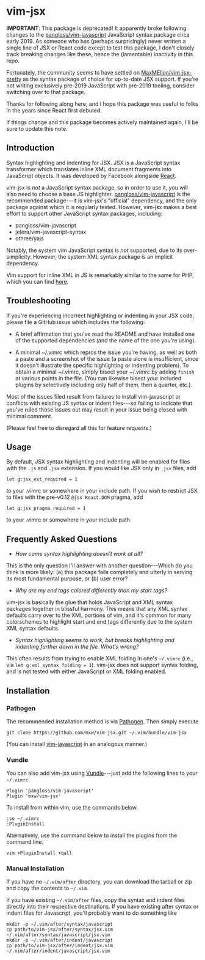 vim-jsx
=======

**IMPORTANT**: This package is deprecated!  It apparently broke following
changes to the [pangloss/vim-javascript][2] JavaScript syntax package circa
early 2019.  As someone who has (perhaps surprisingly) never written a single
line of JSX or React code except to test this package, I don't closely track
breaking changes like these, hence the (lamentable) inactivity in this repo.

Fortunately, the community seems to have settled on
[MaxMEllon/vim-jsx-pretty][6] as the syntax package of choice for up-to-date
JSX support.  If you're not writing exclusively pre-2019 JavaScript with
pre-2019 tooling, consider switching over to that package.

Thanks for following along here, and I hope this package was useful to folks in
the years since React first debuted.

If things change and this package becomes actively maintained again, I'll be
sure to update this note.

Introduction
------------

Syntax highlighting and indenting for JSX.  JSX is a JavaScript syntax
transformer which translates inline XML document fragments into JavaScript
objects.  It was developed by Facebook alongside [React][1].

vim-jsx is _not_ a JavaScript syntax package, so in order to use it, you will
also need to choose a base JS highlighter.  [pangloss/vim-javascript][2] is the
recommended package---it is vim-jsx's "official" dependency, and the only
package against which it is regularly tested.  However, vim-jsx makes a best
effort to support other JavaScript syntax packages, including:
- pangloss/vim-javascript
- jelera/vim-javascript-syntax
- othree/yajs

Notably, the system vim JavaScript syntax is _not_ supported, due to its
over-simplicity.  However, the system XML syntax package is an implicit
dependency.

Vim support for inline XML in JS is remarkably similar to the same for PHP,
which you can find [here][3].

Troubleshooting
---------------

If you're experiencing incorrect highlighting or indenting in your JSX code,
please file a GitHub issue which includes the following:

- A brief affirmation that you've read the README and have installed one of the
  supported dependencies (and the name of the one you're using).

- A minimal ~/.vimrc which repros the issue you're having, as well as both a
  paste and a screenshot of the issue (a paste alone is insufficient, since it
  doesn't illustrate the specific highlighting or indenting problem).  To
  obtain a minimal ~/.vimrc, simply bisect your ~/.vimrc by adding `finish` at
  various points in the file.  (You can likewise bisect your included plugins
  by selectively including only half of them, then a quarter, etc.).

Most of the issues filed result from failures to install vim-javascript or
conflicts with existing JS syntax or indent files---so failing to indicate that
you've ruled those issues out may result in your issue being closed with
minimal comment.

(Please feel free to disregard all this for feature requests.)

Usage
-----

By default, JSX syntax highlighting and indenting will be enabled for
files with the `.js` and `.jsx` extension.  If you would like JSX only in `.jsx` files, add

```viml
let g:jsx_ext_required = 1
```

to your .vimrc or somewhere in your include path.  If you wish to restrict JSX
to files with the pre-v0.12 `@jsx React.DOM` pragma, add

```viml
let g:jsx_pragma_required = 1
```

to your .vimrc or somewhere in your include path.

Frequently Asked Questions
--------------------------

- _How come syntax highlighting doesn't work at all?_

This is the only question I'll answer with another question---Which do you
think is more likely: (a) this package fails completely and utterly in serving
its most fundamental purpose, or (b) user error?

- _Why are my end tags colored differently than my start tags?_

vim-jsx is basically the glue that holds JavaScript and XML syntax packages
together in blissful harmony.  This means that any XML syntax defaults carry
over to the XML portions of vim, and it's common for many colorschemes to
highlight start and end tags differently due to the system XML syntax defaults.

- _Syntax highlighting seems to work, but breaks highlighting and indenting
  further down in the file.  What's wrong?_

This often results from trying to enable XML folding in one's `~/.vimrc` (i.e.,
via `let g:xml_syntax_folding = 1`).  vim-jsx does not support syntax folding,
and is not tested with either JavaScript or XML folding enabled.

Installation
------------

### Pathogen

The recommended installation method is via [Pathogen][4].  Then simply execute

    git clone https://github.com/mxw/vim-jsx.git ~/.vim/bundle/vim-jsx

(You can install [vim-javascript][2] in an analogous manner.)

### Vundle

You can also add vim-jsx using [Vundle][5]---just add the following lines to
your `~/.vimrc`:

    Plugin 'pangloss/vim-javascript'
    Plugin 'mxw/vim-jsx'

To install from within vim, use the commands below.

    :so ~/.vimrc
    :PluginInstall

Alternatively, use the command below to install the plugins from the command
line.

    vim +PluginInstall +qall

### Manual Installation

If you have no `~/.vim/after` directory, you can download the tarball or zip
and copy the contents to `~/.vim`.

If you have existing `~/.vim/after` files, copy the syntax and indent files
directly into their respective destinations.  If you have existing after syntax
or indent files for Javascript, you'll probably want to do something like

    mkdir -p ~/.vim/after/syntax/javascript
    cp path/to/vim-jsx/after/syntax/jsx.vim ~/.vim/after/syntax/javascript/jsx.vim
    mkdir -p ~/.vim/after/indent/javascript
    cp path/to/vim-jsx/after/indent/jsx.vim ~/.vim/after/indent/javascript/jsx.vim


[1]: http://facebook.github.io/react/             "React"
[2]: https://github.com/pangloss/vim-javascript   "pangloss: vim-javascript"
[3]: https://github.com/mxw/vim-xhp               "mxw: vim-xhp"
[4]: https://github.com/tpope/vim-pathogen        "tpope: vim-pathogen"
[5]: https://github.com/VundleVim/Vundle.vim      "VundleVim: Vundle.vim"
[6]: https://github.com/MaxMEllon/vim-jsx-pretty  "MaxMEllon: vim-jsx-pretty"
